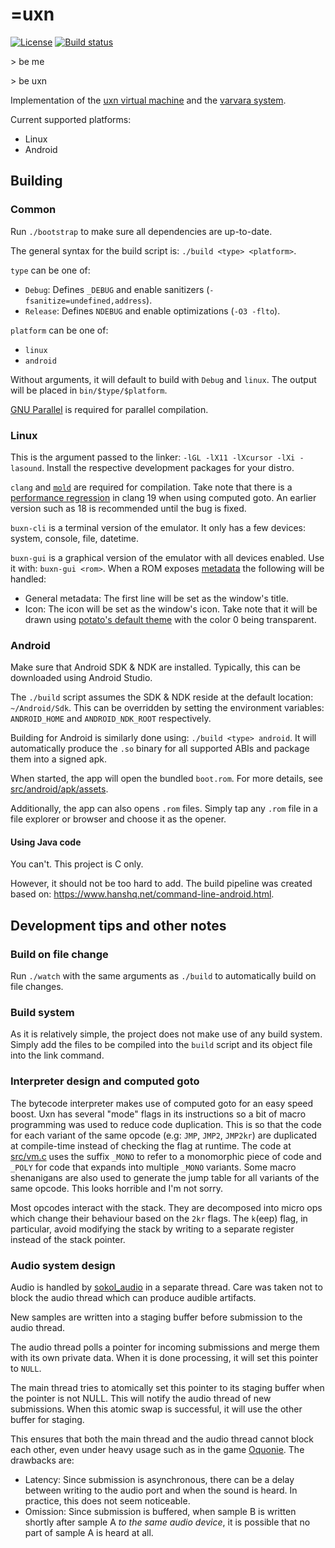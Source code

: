 # =uxn

[![License](https://img.shields.io/badge/license-MIT-blue.svg)](LICENSE)
[![Build status](https://github.com/bullno1/buxn/actions/workflows/build.yml/badge.svg)](https://github.com/bullno1/buxn/actions/workflows/build.yml)

\> be me

\> be uxn

Implementation of the [uxn virtual machine](https://wiki.xxiivv.com/site/uxn.html) and the [varvara system](https://wiki.xxiivv.com/site/varvara.html).

Current supported platforms:

* Linux
* Android

## Building
### Common

Run `./bootstrap` to make sure all dependencies are up-to-date.

The general syntax for the build script is: `./build <type> <platform>`.

`type` can be one of:

* `Debug`: Defines `_DEBUG` and enable sanitizers (`-fsanitize=undefined,address`).
* `Release`: Defines `NDEBUG` and enable optimizations (`-O3 -flto`).

`platform` can be one of:

* `linux`
* `android`

Without arguments, it will default to build with `Debug` and `linux`.
The output will be placed in `bin/$type/$platform`.

[GNU Parallel](https://www.gnu.org/software/parallel/) is required for parallel compilation.

### Linux

This is the argument passed to the linker: `-lGL -lX11 -lXcursor -lXi -lasound`.
Install the respective development packages for your distro.

`clang` and [`mold`](https://github.com/rui314/mold) are required for compilation.
Take note that there is a [performance regression](https://github.com/llvm/llvm-project/issues/106846) in clang 19 when using computed goto.
An earlier version such as 18 is recommended until the bug is fixed.

`buxn-cli` is a terminal version of the emulator.
It only has a few devices: system, console, file, datetime.

`buxn-gui` is a graphical version of the emulator with all devices enabled.
Use it with: `buxn-gui <rom>`.
When a ROM exposes [metadata](https://wiki.xxiivv.com/site/metadata.html) the following will be handled:

* General metadata: The first line will be set as the window's title.
* Icon: The icon will be set as the window's icon.
  Take note that it will be drawn using [potato's default theme](https://git.sr.ht/~rabbits/potato/tree/325083af9dbde3c39e27e67e75b026ed4b98c8f0/item/src/potato.tal#L31) with the color 0 being transparent.

### Android

Make sure that Android SDK & NDK are installed.
Typically, this can be downloaded using Android Studio.

The `./build` script assumes the SDK & NDK reside at the default location: `~/Android/Sdk`.
This can be overridden by setting the environment variables: `ANDROID_HOME` and `ANDROID_NDK_ROOT` respectively.

Building for Android is similarly done using: `./build <type> android`.
It will automatically produce the `.so` binary for all supported ABIs and package them into a signed apk.

When started, the app will open the bundled `boot.rom`.
For more details, see [src/android/apk/assets](src/android/apk/assets).

Additionally, the app can also opens `.rom` files.
Simply tap any `.rom` file in a file explorer or browser and choose it as the opener.

#### Using Java code

You can't.
This project is C only.

However, it should not be too hard to add.
The build pipeline was created based on: https://www.hanshq.net/command-line-android.html.

## Development tips and other notes
### Build on file change

Run `./watch` with the same arguments as `./build` to automatically build on file changes.

### Build system

As it is relatively simple, the project does not make use of any build system.
Simply add the files to be compiled into the `build` script and its object file into the link command.

### Interpreter design and computed goto

The bytecode interpreter makes use of computed goto for an easy speed boost.
Uxn has several "mode" flags in its instructions so a bit of macro programming was used to reduce code duplication.
This is so that the code for each variant of the same opcode (e.g: `JMP`, `JMP2`, `JMP2kr`) are duplicated at compile-time instead of checking the flag at runtime.
The code at [src/vm.c](src/vm.c) uses the suffix `_MONO` to refer to a monomorphic piece of code and `_POLY` for code that expands into multiple `_MONO` variants.
Some macro shenanigans are also used to generate the jump table for all variants of the same opcode.
This looks horrible and I'm not sorry.

Most opcodes interact with the stack.
They are decomposed into micro ops which change their behaviour based on the `2kr` flags.
The `k`(eep) flag, in particular, avoid modifying the stack by writing to a separate register instead of the stack pointer.

### Audio system design

Audio is handled by [sokol_audio](https://github.com/floooh/sokol?tab=readme-ov-file#sokol_audioh) in a separate thread.
Care was taken not to block the audio thread which can produce audible artifacts.

New samples are written into a staging buffer before submission to the audio thread.

The audio thread polls a pointer for incoming submissions and merge them with its own private data.
When it is done processing, it will set this pointer to `NULL`.

The main thread tries to atomically set this pointer to its staging buffer when the pointer is not NULL.
This will notify the audio thread of new submissions.
When this atomic swap is successful, it will use the other buffer for staging.

This ensures that both the main thread and the audio thread cannot block each other, even under heavy usage such as in the game [Oquonie](https://100r.co/site/oquonie.html).
The drawbacks are:

* Latency: Since submission is asynchronous, there can be a delay between writing to the audio port and when the sound is heard.
  In practice, this does not seem noticeable.
* Omission: Since submission is buffered, when sample B is written shortly after sample A *to the same audio device*, it is possible that no part of sample A is heard at all.
